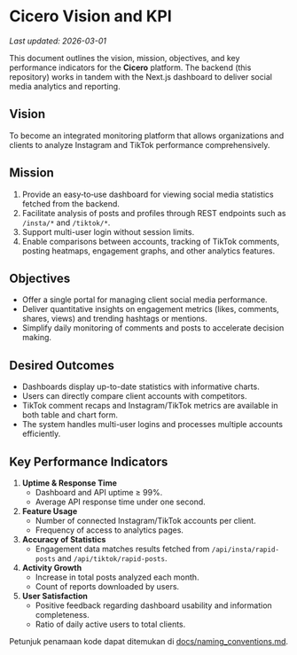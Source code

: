 # Cicero Vision and KPI
*Last updated: 2026-03-01*

This document outlines the vision, mission, objectives, and key performance indicators for the **Cicero** platform. The backend (this repository) works in tandem with the Next.js dashboard to deliver social media analytics and reporting.

## Vision

To become an integrated monitoring platform that allows organizations and clients to analyze Instagram and TikTok performance comprehensively.

## Mission

1. Provide an easy‑to‑use dashboard for viewing social media statistics fetched from the backend.
2. Facilitate analysis of posts and profiles through REST endpoints such as `/insta/*` and `/tiktok/*`.
3. Support multi-user login without session limits.
4. Enable comparisons between accounts, tracking of TikTok comments, posting heatmaps, engagement graphs, and other analytics features.

## Objectives

- Offer a single portal for managing client social media performance.
- Deliver quantitative insights on engagement metrics (likes, comments, shares, views) and trending hashtags or mentions.
- Simplify daily monitoring of comments and posts to accelerate decision making.

## Desired Outcomes

- Dashboards display up-to-date statistics with informative charts.
- Users can directly compare client accounts with competitors.
- TikTok comment recaps and Instagram/TikTok metrics are available in both table and chart form.
- The system handles multi-user logins and processes multiple accounts efficiently.

## Key Performance Indicators

1. **Uptime & Response Time**
   - Dashboard and API uptime ≥ 99%.
   - Average API response time under one second.
2. **Feature Usage**
   - Number of connected Instagram/TikTok accounts per client.
   - Frequency of access to analytics pages.
3. **Accuracy of Statistics**
   - Engagement data matches results fetched from `/api/insta/rapid-posts` and `/api/tiktok/rapid-posts`.
4. **Activity Growth**
   - Increase in total posts analyzed each month.
   - Count of reports downloaded by users.
5. **User Satisfaction**
   - Positive feedback regarding dashboard usability and information completeness.
   - Ratio of daily active users to total clients.


Petunjuk penamaan kode dapat ditemukan di [docs/naming_conventions.md](naming_conventions.md).
